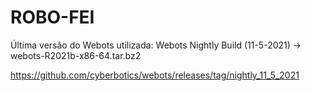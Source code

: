 # ROBO-FEI

Última versão do Webots utilizada: Webots Nightly Build (11-5-2021) -> webots-R2021b-x86-64.tar.bz2

https://github.com/cyberbotics/webots/releases/tag/nightly_11_5_2021
